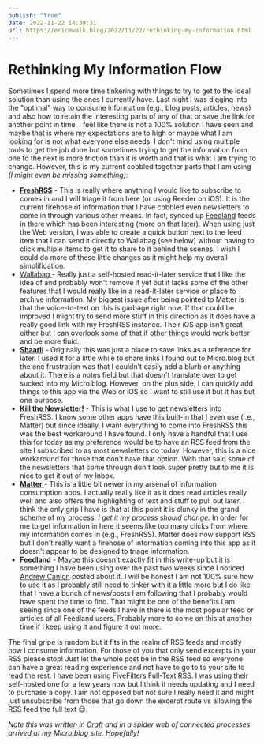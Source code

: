 ```yaml
---
publish: "true"
date: 2022-11-22 14:39:31
url: https://ericmwalk.blog/2022/11/22/rethinking-my-information.html
---
```


# Rethinking My Information Flow

Sometimes I spend more time tinkering with things to try to get to the ideal solution than using the ones I currently have. Last night I was digging into the "optimal" way to consume information (e.g., blog posts, articles, news) and also how to retain the interesting parts of any of that or save the link for another point in time. I feel like there is not a 100% solution I have seen and maybe that is where my expectations are to high or maybe what I am looking for is not what everyone else needs. I don't mind using multiple tools to get the job done but sometimes trying to get the information from one to the next is more friction than it is worth and that is what I am trying to change. However, this is my current cobbled together parts that I am using *(I might even be missing something)*:

- [**FreshRSS**](https://freshrss.org/) - This is really where anything I would like to subscribe to comes in and I will triage it from here (or using Reeder on iOS). It is the current firehose of information that I have cobbled even newsletters to come in through various other means. In fact, synced up [Feedland](http://feedland.org/) feeds in there which has been interesting (more on that later).  When using just the Web version, I was able to create a quick button next to the feed item that I can send it directly to Wallabag (see below) without having to click multiple items to get it to share to it behind the scenes. I wish I could do more of these little changes as it might help my overall simplification.
- [Wallabag ](https://github.com/wallabag/wallabag)- Really just a self-hosted read-it-later service that I like the idea of and probably won't remove it yet but it lacks some of the other features that I would really like in a read-it-later service or place to archive information. My biggest issue after being pointed to Matter is that the voice-to-text on this is garbage right now. If that could be improved I might try to send more stuff in this direction as it does have a really good link with my FreshRSS instance. Their iOS app isn't great either but I can overlook some of that if other things would work better and be more fluid.
- [**Shaarli**](https://github.com/shaarli/Shaarli) - Originally this was just a place to save links as a reference for later. I used it for a little while to share links I found out to Micro.blog but the one frustration was that I couldn't easily add a blurb or anything about it. There is a notes field but that doesn't translate over to get sucked into my Micro.blog. However, on the plus side, I can quickly add things to this app via the Web or iOS so I want to still use it but it has but one purpose.
- [**Kill the Newsletter!**](https://kill-the-newsletter.com/) - This is what I use to get newsletters into FreshRSS. I know some other apps have this built-in that I even use (i.e., Matter) but since ideally, I want everything to come into FreshRSS this was the best workaround I have found. I only have a handful that I use this for today as my preference would be to have an RSS feed from the site I subscribed to as most newsletters do today. However, this is a nice workaround for those that don't have that option. With that said some of the newsletters that come through don't look super pretty but to me it is nice to get it out of my Inbox.
- [**Matter** ](http://getmatter.com/)- This is a little bit newer in my arsenal of information consumption apps. I actually really like it as it does read articles really well and also offers the highlighting of text and stuff to pull out later. I think the only grip I have is that at this point it is clunky in the grand scheme of my process. *I get it my process should change.* In order for me to get information in here it seems like too many clicks from where my information comes in (e.g., FreshRSS). Matter does now support RSS but I don't really want a firehose of information coming into this app as it doesn't appear to be designed to triage information.
- [**Feedland**](http://feedland.org/) - Maybe this doesn't exactly fit in this write-up but it is something I have been using over the past two weeks since I noticed [Andrew Canion](https://canion.blog/) posted about it. I will be honest I am not 100% sure how to use it as I probably still need to tinker with it a little more but I do like that I have a bunch of news/posts I am following that I probably would have spent the time to find. That might be one of the benefits I am seeing since one of the feeds I have in there is the most popular feed or articles of all Feedland users. Probably more to come on this at another time if I keep using it and figure it out more.

The final gripe is random but it fits in the realm of RSS feeds and mostly how I consume information.  For those of you that only send excerpts in your RSS please stop! Just let the whole post be in the RSS feed so everyone can have a great reading experience and not have to go to to your site to read the rest.  I have been using [FiveFilters Full-Text RSS](https://www.fivefilters.org/full-text-rss/). I was using their self-hosted one for a few years now but I think it needs updating and I need to purchase a copy. I am not opposed but not sure I really need it and might just unsubscribe from those that go down the excerpt route vs allowing the RSS feed the full text 😉.

*Note this was written in [Craft](https://craft.do) and in a spider web of connected processes arrived at my Micro.blog site. Hopefully!*
